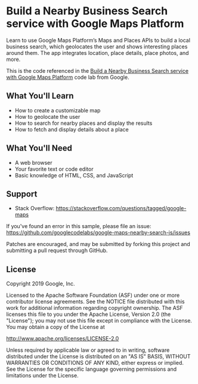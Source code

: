 Build a Nearby Business Search service with Google Maps Platform
============

Learn to use Google Maps Platform’s Maps and Places APIs to build a local business search, which geolocates the user and shows interesting places around them. The app integrates location, place details, place photos, and more.

This is the code referenced in the [Build a Nearby Business Search service with Google Maps Platform](https://codelabs.developers.google.com/codelabs/google-maps-nearby-search-js/) code lab from Google.

What You'll Learn
------------
* How to create a customizable map
* How to geolocate the user
* How to search for nearby places and display the results
* How to fetch and display details about a place

What You'll Need
--------------
* A web browser
* Your favorite text or code editor
* Basic knowledge of HTML, CSS, and JavaScript

Support
-------

- Stack Overflow: https://stackoverflow.com/questions/tagged/google-maps

If you've found an error in this sample, please file an issue:
https://github.com/googlecodelabs/google-maps-nearby-search-js/issues

Patches are encouraged, and may be submitted by forking this project and
submitting a pull request through GitHub.

License
-------

Copyright 2019 Google, Inc.

Licensed to the Apache Software Foundation (ASF) under one or more contributor
license agreements.  See the NOTICE file distributed with this work for
additional information regarding copyright ownership.  The ASF licenses this
file to you under the Apache License, Version 2.0 (the "License"); you may not
use this file except in compliance with the License.  You may obtain a copy of
the License at

  http://www.apache.org/licenses/LICENSE-2.0

Unless required by applicable law or agreed to in writing, software
distributed under the License is distributed on an "AS IS" BASIS, WITHOUT
WARRANTIES OR CONDITIONS OF ANY KIND, either express or implied.  See the
License for the specific language governing permissions and limitations under
the License.
